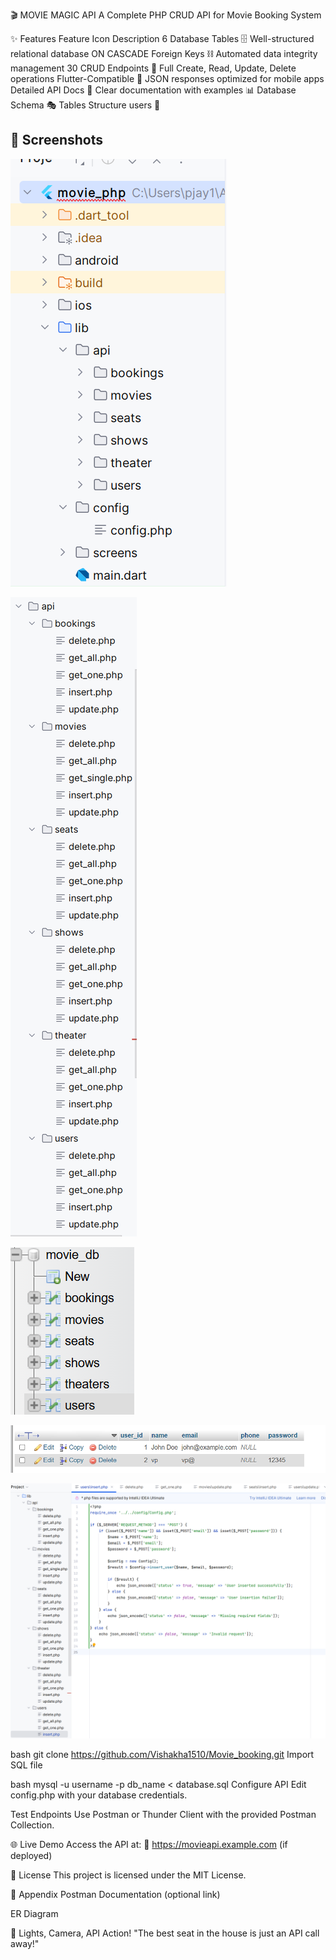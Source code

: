 🎬 MOVIE MAGIC API
A Complete PHP CRUD API for Movie Booking System


✨ Features
Feature	Icon	Description
6 Database Tables	🗄️	Well-structured relational database
ON CASCADE Foreign Keys	⛓️	Automated data integrity management
30 CRUD Endpoints	🔄	Full Create, Read, Update, Delete operations
Flutter-Compatible	📱	JSON responses optimized for mobile apps
Detailed API Docs	📄	Clear documentation with examples
📊 Database Schema
🎭 Tables Structure
users 👥

## 📸 Screenshots

![Splash Screen](screenshots/1.png)

![Home Screen](screenshots/2.png)

![Drawer Screen](screenshots/3.png)

![Drawer Screen](screenshots/4.png)

![Home Screen](screenshots/5.png)


bash
git clone https://github.com/Vishakha1510/Movie_booking.git
Import SQL file

bash
mysql -u username -p db_name < database.sql
Configure API
Edit config.php with your database credentials.

Test Endpoints
Use Postman or Thunder Client with the provided Postman Collection.

🌐 Live Demo
Access the API at:
🔗 https://movieapi.example.com (if deployed)

📜 License
This project is licensed under the MIT License.

📎 Appendix
Postman Documentation (optional link)

ER Diagram

🎉 Lights, Camera, API Action!
"The best seat in the house is just an API call away!"

